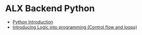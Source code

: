 # ALX Backend Python

- [Python Introduction](python_introduction/README.md)
- [Introducing Logic into programming (Control flow and loops)](./control-flow/README.md)
